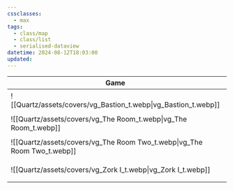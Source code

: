```yaml
---
cssclasses:
  - max
tags:
  - class/map
  - class/list
  - serialised-dataview
datetime: 2024-08-12T18:03:00
updated:
---
```

<!-- QueryToSerialize: table without id embed(link(thumbnail)) as "Game", file.link as "", rating as Rating, link(split( filter(file.tags, (t) => startswith(t, "#status") )[0], "/" )[1]) as Status from #class/video-game where contains(platform, [[iOS]]) sort file.name -->
<!-- SerializedQuery: table without id embed(link(thumbnail)) as "Game", file.link as "", rating as Rating, link(split( filter(file.tags, (t) => startswith(t, "#status") )[0], "/" )[1]) as Status from #class/video-game where contains(platform, [[iOS]]) sort file.name -->

| Game                                                                     |                                                | Rating                                 | Status                                   |
| ------------------------------------------------------------------------ | ---------------------------------------------- | -------------------------------------- | ---------------------------------------- |
| ![[Quartz/assets/covers/vg_Bastion_t.webp\|vg_Bastion_t.webp]]           | [[Quartz/notes/Bastion.md\|Bastion]]           | [[Quartz/notes/4-star.md\|⭐️⭐️⭐️⭐️]]   | [[Quartz/notes/completed.md\|completed]] |
| ![[Quartz/assets/covers/vg_The Room_t.webp\|vg_The Room_t.webp]]         | [[Quartz/notes/The Room.md\|The Room]]         | [[Quartz/notes/3-star.md\|⭐️⭐️⭐️]]     | [[Quartz/notes/completed.md\|completed]] |
| ![[Quartz/assets/covers/vg_The Room Two_t.webp\|vg_The Room Two_t.webp]] | [[Quartz/notes/The Room Two.md\|The Room Two]] | [[Quartz/notes/3-star.md\|⭐️⭐️⭐️]]     | [[Quartz/notes/completed.md\|completed]] |
| ![[Quartz/assets/covers/vg_Zork I_t.webp\|vg_Zork I_t.webp]]             | [[Quartz/notes/Zork I.md\|Zork I]]             | [[Quartz/notes/5-star.md\|⭐️⭐️⭐️⭐️⭐️]] | [[Quartz/notes/completed.md\|completed]] |
<!-- SerializedQuery END -->
